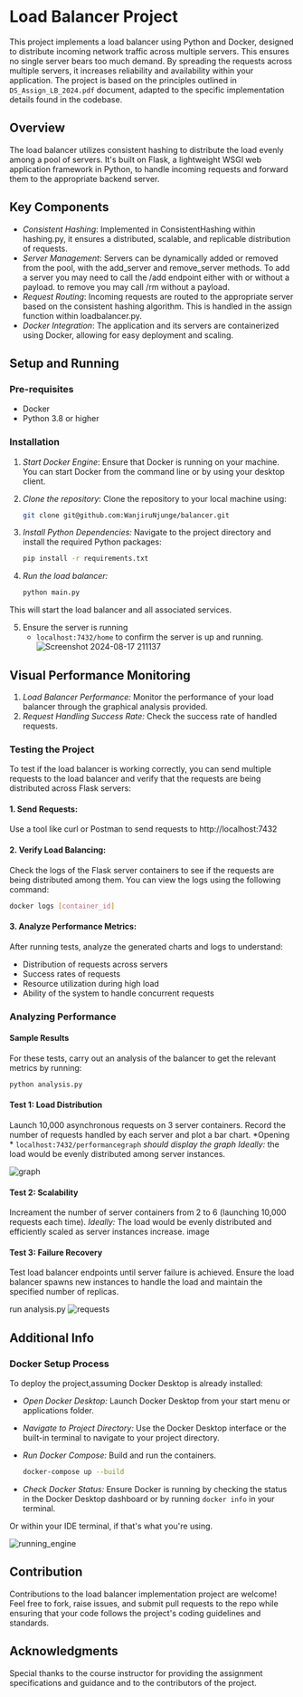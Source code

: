 # Load Balancer Project

This project implements a load balancer using Python and Docker, designed to distribute incoming network traffic across multiple servers. This ensures no single server bears too much demand. By spreading the requests across multiple servers, it increases reliability and availability within your application. 
The project is based on the principles outlined in `DS_Assign_LB_2024.pdf` document, adapted to the specific implementation details found in the codebase.

## Overview

The load balancer utilizes consistent hashing to distribute the load evenly among a pool of servers. It's built on Flask, a lightweight WSGI web application framework in Python, to handle incoming requests and forward them to the appropriate backend server.

## Key Components

- *Consistent Hashing*: Implemented in ConsistentHashing within hashing.py, it ensures a distributed, scalable, and replicable distribution of requests.
- *Server Management*: Servers can be dynamically added or removed from the pool, with the add_server and remove_server methods. To add a server you may need to call the /add endpoint either with or without a payload. to remove you may call /rm without a payload.
- *Request Routing*: Incoming requests are routed to the appropriate server based on the consistent hashing algorithm. This is handled in the assign function within loadbalancer.py.
- *Docker Integration*: The application and its servers are containerized using Docker, allowing for easy deployment and scaling.

## Setup and Running

### Pre-requisites

- Docker
- Python 3.8 or higher

### Installation

1. *Start Docker Engine*: Ensure that Docker is running on your machine. You can start Docker from the command line or by using your desktop client.
2. *Clone the repository*: Clone the repository to your local machine using:
   ```sh
   git clone git@github.com:WanjiruNjunge/balancer.git
   ```

3. *Install Python Dependencies:*
Navigate to the project directory and install the required Python packages:
    ```sh
    pip install -r requirements.txt
    ```
4. *Run the load balancer:*
    ```sh
    python main.py
    ```
This will start the load balancer and all associated services.

5. Ensure the server is running
   - `localhost:7432/home` to confirm the server is up and running.
![Screenshot 2024-08-17 211137](https://github.com/user-attachments/assets/f7e91e7c-1944-4bce-8fe8-32e2f1316783)


## Visual Performance Monitoring

1. *Load Balancer Performance:* Monitor the performance of your load balancer through the graphical analysis provided. 
2. *Request Handling Success Rate:* Check the success rate of handled requests.

### Testing the Project

To test if the load balancer is working correctly, you can send multiple requests to the load balancer and verify that the requests are being distributed across  Flask servers:

#### 1. Send Requests:

Use a tool like curl or Postman to send requests to http://localhost:7432

#### 2. Verify Load Balancing:

Check the logs of the Flask server containers to see if the requests are being distributed among them. You can view the logs using the following command:

```bash
docker logs [container_id]
```

#### 3. Analyze Performance Metrics:
After running tests, analyze the generated charts and logs to understand:

- Distribution of requests across servers
- Success rates of requests
- Resource utilization during high load
- Ability of the system to handle concurrent requests


### Analyzing Performance
#### Sample Results
For these tests, carry out an analysis of the balancer to get the relevant metrics by running:
```sh
python analysis.py
```
#### Test 1: Load Distribution
Launch 10,000 asynchronous requests on 3 server containers.
Record the number of requests handled by each server and plot a bar chart.
*Opening * `localhost:7432/performancegraph` *should display the graph*
*Ideally:* the load would be evenly distributed among server instances.

![graph](https://github.com/user-attachments/assets/fb456d75-680c-41e6-ba21-3b4159e1ebcc)


#### Test 2: Scalability
Increament the number of server containers from 2 to 6 (launching 10,000 requests each time).
*Ideally:* The load would be evenly distributed and efficiently scaled as server instances increase. 
image

#### Test 3: Failure Recovery
Test load balancer endpoints until server failure is achieved.
Ensure the load balancer spawns new instances to handle the load and maintain the specified number of replicas.

run analysis.py 
![requests](https://github.com/user-attachments/assets/b9eb2866-4dbc-4287-ade5-7cac9d58fcbe)

## Additional Info
### Docker Setup Process
To deploy the project,assuming Docker Desktop is already installed: 

- *Open Docker Desktop:* Launch Docker Desktop from your start menu or applications folder.
- *Navigate to Project Directory:* Use the Docker Desktop interface or the built-in terminal to navigate to your project directory.
- *Run Docker Compose:* 
Build and run the containers. 
   ```sh
   docker-compose up --build
   ```  
     
- *Check Docker Status:* 
Ensure Docker is running by checking the status in the Docker Desktop dashboard or by running ```docker info``` in your terminal.

Or within your IDE terminal, if that's what you're using.

![running_engine](https://github.com/user-attachments/assets/0d034263-9e17-4bf0-b6ce-ae59740d6baa)


## Contribution
Contributions to the load balancer implementation project are welcome! Feel free to fork, raise issues, and submit pull requests to the repo while ensuring that your code follows the project's coding guidelines and standards.

## Acknowledgments
Special thanks to the course instructor for providing the assignment specifications and guidance and to the contributors of the project.
<!-- Containers with the prefix 'emergency_' are spawned on failure of a replica.
On failure of a server during a test run with 40000 requests, 'emergency_52' and 'emergency_11' were spawned to handle requests -->
